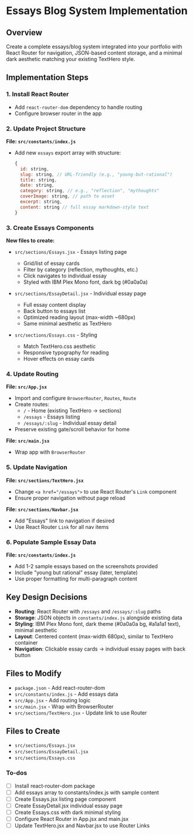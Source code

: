 <!-- 9dc370f0-5849-4767-9ffa-f342ff177a43 4637c43d-90f6-4321-bc90-1ee871e8e8c2 -->
# Essays Blog System Implementation

## Overview

Create a complete essays/blog system integrated into your portfolio with React Router for navigation, JSON-based content storage, and a minimal dark aesthetic matching your existing TextHero style.

## Implementation Steps

### 1. Install React Router

- Add `react-router-dom` dependency to handle routing
- Configure browser router in the app

### 2. Update Project Structure

**File: `src/constants/index.js`**

- Add new `essays` export array with structure:
  ```js
  {
    id: string,
    slug: string, // URL-friendly (e.g., "young-but-rational")
    title: string,
    date: string,
    category: string, // e.g., "reflection", "mythoughts"
    coverImage: string, // path to asset
    excerpt: string,
    content: string // full essay markdown-style text
  }
  ```


### 3. Create Essays Components

**New files to create:**

- `src/sections/Essays.jsx` - Essays listing page
  - Grid/list of essay cards
  - Filter by category (reflection, mythoughts, etc.)
  - Click navigates to individual essay
  - Styled with IBM Plex Mono font, dark bg (#0a0a0a)

- `src/sections/EssayDetail.jsx` - Individual essay page
  - Full essay content display
  - Back button to essays list
  - Optimized reading layout (max-width ~680px)
  - Same minimal aesthetic as TextHero

- `src/sections/Essays.css` - Styling
  - Match TextHero.css aesthetic
  - Responsive typography for reading
  - Hover effects on essay cards

### 4. Update Routing

**File: `src/App.jsx`**

- Import and configure `BrowserRouter`, `Routes`, `Route`
- Create routes:
  - `/` - Home (existing TextHero → sections)
  - `/essays` - Essays listing
  - `/essays/:slug` - Individual essay detail
- Preserve existing gate/scroll behavior for home

**File: `src/main.jsx`**

- Wrap app with `BrowserRouter`

### 5. Update Navigation

**File: `src/sections/TextHero.jsx`**

- Change `<a href="/essays">` to use React Router's `Link` component
- Ensure proper navigation without page reload

**File: `src/sections/Navbar.jsx`**

- Add "Essays" link to navigation if desired
- Use React Router `Link` for all nav items

### 6. Populate Sample Essay Data

**File: `src/constants/index.js`**

- Add 1-2 sample essays based on the screenshots provided
- Include "young but rational" essay (later, template)
- Use proper formatting for multi-paragraph content

## Key Design Decisions

- **Routing**: React Router with `/essays` and `/essays/:slug` paths
- **Storage**: JSON objects in `constants/index.js` alongside existing data
- **Styling**: IBM Plex Mono font, dark theme (#0a0a0a bg, #a1a1a1 text), minimal aesthetic
- **Layout**: Centered content (max-width 680px), similar to TextHero container
- **Navigation**: Clickable essay cards → individual essay pages with back button

## Files to Modify

- `package.json` - Add react-router-dom
- `src/constants/index.js` - Add essays data
- `src/App.jsx` - Add routing logic
- `src/main.jsx` - Wrap with BrowserRouter
- `src/sections/TextHero.jsx` - Update link to use Router

## Files to Create

- `src/sections/Essays.jsx`
- `src/sections/EssayDetail.jsx`
- `src/sections/Essays.css`

### To-dos

- [ ] Install react-router-dom package
- [ ] Add essays array to constants/index.js with sample content
- [ ] Create Essays.jsx listing page component
- [ ] Create EssayDetail.jsx individual essay page
- [ ] Create Essays.css with dark minimal styling
- [ ] Configure React Router in App.jsx and main.jsx
- [ ] Update TextHero.jsx and Navbar.jsx to use Router Links